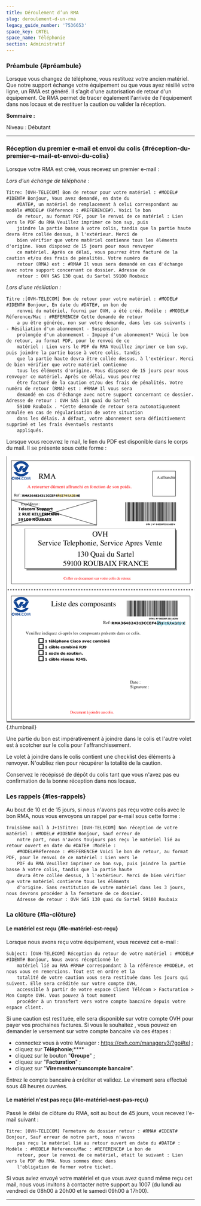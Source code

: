 ```yaml
---
title: Déroulement d’un RMA
slug: deroulement-d-un-rma
legacy_guide_number: '7536653'
space_key: CRTEL
space_name: Téléphonie
section: Administratif
---
```


### Préambule {#préambule}

Lorsque vous changez de téléphone, vous restituez votre ancien matériel. Que notre support échange votre équipement ou que vous ayez résilié votre ligne, un RMA est généré. Il s'agit d'une autorisation de retour d'un équipement. Ce RMA permet de tracer également l'arrivée de l'équipement dans nos locaux et de restituer la caution ou valider la réception.

**Sommaire :**

Niveau : Débutant

------------------------------------------------------------------------

### Réception du premier e-mail et envoi du colis {#réception-du-premier-e-mail-et-envoi-du-colis}

Lorsque votre RMA est créé, vous recevez un premier e-mail :

*Lors d'un échange de téléphone :*

    Titre: [OVH-TELECOM] Bon de retour pour votre matériel : #MODEL# #IDENT# Bonjour, Vous avez demandé, en date du
        #DATE#, un matériel de remplacement à celui correspondant au modèle #MODEL# (Réference : #REFERENCE#). Voici le bon
        de retour, au format PDF, pour le renvoi de ce matériel : Lien vers le PDF du RMA Veuillez imprimer ce bon svp, puis
        joindre la partie basse à votre colis, tandis que la partie haute devra être collée dessus, à l'extérieur. Merci de
        bien vérifier que votre matériel contienne tous les éléments d'origine. Vous disposez de 15 jours pour nous renvoyer
        ce matériel. Après ce délai, vous pourrez être facturé de la caution et/ou des frais de pénalités. Votre numéro de
        retour (RMA) est : #RMA# Il vous sera demandé en cas d'échange avec notre support concernant ce dossier. Adresse de
        retour : OVH SAS 130 quai du Sartel 59100 Roubaix

*Lors d'une résiliation :*

    Titre :[OVH-TELECOM] Bon de retour pour votre matériel : #MODEL# #IDENT# Bonjour, En date du #DATE#, un bon de
        renvoi du matériel, fourni par OVH, a été créé. Modèle : #MODEL# Réference/Mac : #REFERENCE# Cette demande de retour
        a pu être générée, non sur votre demande, dans les cas suivants : - Résiliation d'un abonnement - Suspension
        prolongée d'un abonnement - Impayé d'un abonnement* Voici le bon de retour, au format PDF, pour le renvoi de ce
        matériel : Lien vers le PDF du RMA Veuillez imprimer ce bon svp, puis joindre la partie basse à votre colis, tandis
        que la partie haute devra être collée dessus, à l'extérieur. Merci de bien vérifier que votre matériel contienne
        tous les éléments d'origine. Vous disposez de 15 jours pour nous renvoyer ce matériel. Après ce délai, vous pourrez
        être facturé de la caution et/ou des frais de pénalités. Votre numéro de retour (RMA) est : #RMA# Il vous sera
        demandé en cas d'échange avec notre support concernant ce dossier. Adresse de retour : OVH SAS 130 quai du Sartel
        59100 Roubaix . *Cette demande de retour sera automatiquement annulée en cas de régularisation de votre situation
        dans les délais. A défaut, votre abonnement sera définitivement supprimé et les frais éventuels restants
        appliqués.

Lorsque vous recevrez le mail, le lien du PDF est disponible dans le corps du mail. Il se présente sous cette forme :

![](images/2015-06-09-120602_572x810_scrot.png){.thumbnail}

Une partie du bon est impérativement à joindre dans le colis et l'autre volet est à scotcher sur le colis pour l'affranchissement.

Le volet à joindre dans le colis contient une checklist des éléments à renvoyer. N'oubliez rien pour récupérer la totalité de la caution.

Conservez le récépissé de dépôt du colis tant que vous n'avez pas eu confirmation de la bonne réception dans nos locaux.

### Les rappels {#les-rappels}

Au bout de 10 et de 15 jours, si nous n'avons pas reçu votre colis avec le bon RMA, nous vous envoyons un rappel par e-mail sous cette forme :

    Troisième mail à J+15Titre: [OVH-TELECOM] Non réception de votre matériel : #MODEL# #IDENT# Bonjour, Sauf erreur de
        notre part, nous n'avons toujours pas reçu le matériel lié au retour ouvert en date du #DATE# :Modèle :
        #MODEL#Réference : #REFERENCE# Voici le bon de retour, au format PDF, pour le renvoi de ce matériel : Lien vers le
        PDF du RMA Veuillez imprimer ce bon svp, puis joindre la partie basse à votre colis, tandis que la partie haute
        devra être collée dessus, à l'extérieur. Merci de bien vérifier que votre matériel contienne tous les éléments
        d'origine. Sans restitution de votre matériel dans les 3 jours, nous devrons procéder à la fermeture de ce dossier.
        Adresse de retour : OVH SAS 130 quai du Sartel 59100 Roubaix

### La clôture {#la-clôture}

#### **Le matériel est reçu** {#le-matériel-est-reçu}

Lorsque nous avons reçu votre équipement, vous recevez cet e-mail :

    Subject: [OVH-TELECOM] Réception du retour de votre matériel : #MODEL# #IDENT# Bonjour, Nous avons réceptionné le
        matériel lié au RMA #RMA# correspondant à la référence #MODEL#, et nous vous en remercions. Tout est en ordre et la
        totalité de votre caution vous sera restituée dans les jours qui suivent. Elle sera créditée sur votre compte OVH,
        accessible à partir de votre espace Client Télécom > Facturation > Mon Compte OVH. Vous pouvez à tout moment
        procéder à un transfert vers votre compte bancaire depuis votre espace client.

Si une caution est restituée, elle sera disponible sur votre compte OVH pour payer vos prochaines factures. Si vous le souhaitez , vous pouvez en demander le versement sur votre compte bancaire via ces étapes :

-   connectez vous à votre Manager : <https://ovh.com/managerv3/?go#tel> ;
-   cliquez sur **Téléphonie**;****
-   cliquez sur le bouton "**Groupe**" ;
-   cliquez sur "**Facturation**" ;
-   cliquez sur "**Virementversuncompte bancaire**".

Entrez le compte bancaire à créditer et validez. Le virement sera effectué sous 48 heures ouvrées.

#### **Le matériel n'est pas reçu** {#le-matériel-nest-pas-reçu}

Passé le délai de clôture du RMA, soit au bout de 45 jours, vous recevez l'e-mail suivant :

    Titre: [OVH-TELECOM] Fermeture du dossier retour : #RMA# #IDENT# Bonjour, Sauf erreur de notre part, nous n'avons
        pas reçu le matériel lié au retour ouvert en date du #DATE# : Modèle : #MODEL# Réference/Mac : #REFERENCE# Le bon de
        retour, pour le renvoi de ce matériel, était le suivant : Lien vers le PDF du RMA. Nous sommes donc dans
        l'obligation de fermer votre ticket.

Si vous aviez envoyé votre matériel et que vous avez quand même reçu cet mail, nous vous invitons à contacter notre support au 1007 (du lundi au vendredi de 08h00 à 20h00 et le samedi 09h00 à 17h00).

------------------------------------------------------------------------




